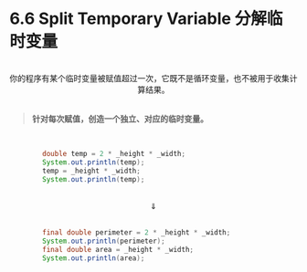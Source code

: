 # 6.6 Split Temporary Variable 分解临时变量

<br>

<center>你的程序有某个临时变量被赋值超过一次，它既不是循环变量，也不被用于收集计算结果。</center>

<br>

> **针对每次赋值，创造一个独立、对应的临时变量。**

<br>

```java
        double temp = 2 * _height * _width;
        System.out.println(temp);
        temp = _height * _width;
        System.out.println(temp);
```

<br>

<center>⇓</center>

<br>

```java
        final double perimeter = 2 * _height * _width;
        System.out.println(perimeter);
        final double area = _height * _width;
        System.out.println(area);
```

<br>

